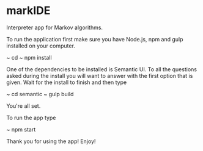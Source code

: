 # markIDE
Interpreter app for Markov algorithms.

To run the application first make sure you have Node.js, npm and gulp installed on your computer.

~ cd <directory markide path>
~ npm install

One of the dependencies to be installed is Semantic UI.
To all the questions asked during the install you will want to answer with the first option that is given.
Wait for the install to finish and then type

~ cd semantic
~ gulp build

You're all set.

To run the app type

~ npm start

Thank you for using the app! Enjoy!